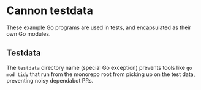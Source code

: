 # Cannon testdata

These example Go programs are used in tests,
and encapsulated as their own Go modules.

## Testdata

The `testdata` directory name (special Go exception) prevents tools like `go mod tidy`
that run from the monorepo root from picking up on the test data,
preventing noisy dependabot PRs.

